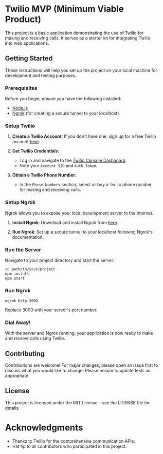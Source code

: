 # Twilio MVP (Minimum Viable Product)

This project is a basic application demonstrating the use of Twilio for making and receiving calls. It serves as a starter kit for integrating Twilio into web applications.

## Getting Started

These instructions will help you set up the project on your local machine for development and testing purposes.

### Prerequisites

Before you begin, ensure you have the following installed:
- [Node.js](https://nodejs.org/en/)
- [Ngrok](https://ngrok.com/) (for creating a secure tunnel to your localhost)

### Setup Twilio

1. **Create a Twilio Account**: 
   If you don't have one, sign up for a free Twilio account [here](https://www.twilio.com/try-twilio).
   
2. **Get Twilio Credentials**:
   - Log in and navigate to the [Twilio Console Dashboard](https://www.twilio.com/console).
   - Note your `Account SID` and `Auth Token`.
   
3. **Obtain a Twilio Phone Number**:
   - In the `Phone Numbers` section, select or buy a Twilio phone number for making and receiving calls.

### Setup Ngrok

Ngrok allows you to expose your local development server to the internet.

1. **Install Ngrok**: 
   Download and install Ngrok from [here](https://ngrok.com/download).
   
2. **Run Ngrok**: 
   Set up a secure tunnel to your localhost following Ngrok's documentation.

### Run the Server

Navigate to your project directory and start the server:

```bash
cd path/to/your/project
npm install
npm start
```
### Run Ngrok
```
ngrok http 3000
```
Replace 3000 with your server's port number.
### Dial Away!
With the server and Ngrok running, your application is now ready to make and receive calls using Twilio.
## Contributing
Contributions are welcome! For major changes, please open an issue first to discuss what you would like to change. Please ensure to update tests as appropriate.
## License
This project is licensed under the MIT License - see the LICENSE file for details.
# Acknowledgments
- Thanks to Twilio for the comprehensive communication APIs.
- Hat tip to all contributors who participated in this project.
